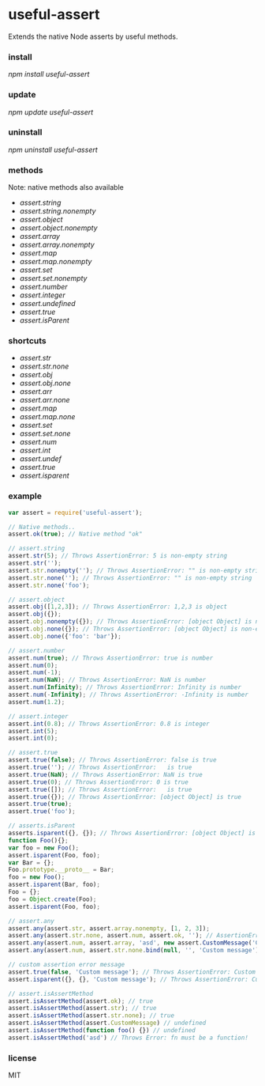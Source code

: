 # useful-assert
Extends the native Node asserts by useful methods.

### install
*npm install useful-assert*

### update
*npm update useful-assert*

### uninstall
*npm uninstall useful-assert*

### methods
Note: native methods also available  
* *assert.string*
* *assert.string.nonempty*
* *assert.object*
* *assert.object.nonempty*
* *assert.array*
* *assert.array.nonempty*
* *assert.map*
* *assert.map.nonempty*
* *assert.set*
* *assert.set.nonempty*
* *assert.number*
* *assert.integer*
* *assert.undefined*
* *assert.true*
* *assert.isParent*

### shortcuts
* *assert.str*
* *assert.str.none*
* *assert.obj*
* *assert.obj.none*
* *assert.arr*
* *assert.arr.none*
* *assert.map*
* *assert.map.none*
* *assert.set*
* *assert.set.none*
* *assert.num*
* *assert.int*
* *assert.undef*
* *assert.true*
* *assert.isparent*

### example
```javascript
var assert = require('useful-assert');

// Native methods..
assert.ok(true); // Native method "ok"

// assert.string
assert.str(5); // Throws AssertionError: 5 is non-empty string
assert.str('');
assert.str.nonempty(''); // Throws AssertionError: "" is non-empty string
assert.str.none(''); // Throws AssertionError: "" is non-empty string
assert.str.none('foo');

// assert.object
assert.obj([1,2,3]); // Throws AssertionError: 1,2,3 is object
assert.obj({});
assert.obj.nonempty({}); // Throws AssertionError: [object Object] is non-empty object
assert.obj.none({}); // Throws AssertionError: [object Object] is non-empty object
assert.obj.none({'foo': 'bar'});

// assert.number
assert.num(true); // Throws AssertionError: true is number
assert.num(0);
assert.num(-1);
assert.num(NaN); // Throws AssertionError: NaN is number
assert.num(Infinity); // Throws AssertionError: Infinity is number
assert.num(-Infinity); // Throws AssertionError: -Infinity is number
assert.num(1.2);

// assert.integer
assert.int(0.8); // Throws AssertionError: 0.8 is integer
assert.int(5);
assert.int(0);

// assert.true
assert.true(false); // Throws AssertionError: false is true
assert.true(''); // Throws AssertionError:   is true
assert.true(NaN); // Throws AssertionError: NaN is true
assert.true(0); // Throws AssertionError: 0 is true
assert.true([]); // Throws AssertionError:   is true
assert.true({}); // Throws AssertionError: [object Object] is true
assert.true(true);
assert.true('foo');

// asserts.isParent
asserts.isparent({}, {}); // Throws AssertionError: [object Object] is parent of [object Object]
function Foo(){};
var foo = new Foo();
assert.isparent(Foo, foo);
var Bar = {};
Foo.prototype.__proto__ = Bar;
foo = new Foo();
assert.isparent(Bar, foo);
Foo = {};
foo = Object.create(Foo);
assert.isparent(Foo, foo);

// assert.any
assert.any(assert.str, assert.array.nonempty, [1, 2, 3]);
assert.any(assert.str.none, assert.num, assert.ok, ''); // AssertionError: '' is non-empty string; '' is number; '' == true
assert.any(assert.num, assert.array, 'asd', new assert.CustomMessage('Custom message')); // AssertionError: Custom message
assert.any(assert.num, assert.str.none.bind(null, '', 'Custom message'), false); // AssertionError: false is number; Custom message

// custom assertion error message
assert.true(false, 'Custom message'); // Throws AssertionError: Custom message
assert.isparent({}, {}, 'Custom message'); // Throws AssertionError: Custom message

// assert.isAssertMethod
assert.isAssertMethod(assert.ok); // true
assert.isAssertMethod(assert.str); // true
assert.isAssertMethod(assert.str.none); // true
assert.isAssertMethod(assert.CustomMessage) // undefined
assert.isAssertMethod(function foo() {}) // undefined
assert.isAssertMethod('asd') // Throws Error: fn must be a function!

```

### license
MIT
